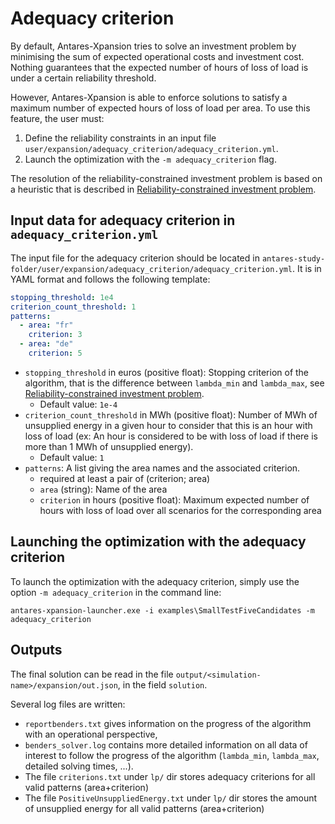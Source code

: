 # Adequacy criterion

By default, Antares-Xpansion tries to solve an investment problem by minimising the sum of expected operational costs and investment cost. Nothing guarantees that the expected number of hours of loss of load is under a certain reliability threshold. 

However, Antares-Xpansion is able to enforce solutions to satisfy a maximum number of expected hours of loss of load per area. To use this feature, the user must:

1. Define the reliability constraints in an input file `user/expansion/adequacy_criterion/adequacy_criterion.yml`.
2. Launch the optimization with the `-m adequacy_criterion` flag.

The resolution of the reliability-constrained investment problem is based on a heuristic that is described in [Reliability-constrained investment problem](../optimization-principles/problem-formalization.md#reliability-constrained-investment-problem).

## Input data for adequacy criterion in `adequacy_criterion.yml`

The input file for the adequacy criterion should be located in `antares-study-folder/user/expansion/adequacy_criterion/adequacy_criterion.yml`. It is in YAML format and follows the following template:

```yaml
stopping_threshold: 1e4
criterion_count_threshold: 1
patterns:
  - area: "fr"
    criterion: 3
  - area: "de"
    criterion: 5
```

- `stopping_threshold` in euros (positive float): Stopping criterion of the algorithm, that is the difference between `lambda_min` and `lambda_max`, see [Reliability-constrained investment problem](../optimization-principles/problem-formalization.md#reliability-constrained-investment-problem).
    - Default value: `1e-4`
- `criterion_count_threshold` in MWh (positive float): Number of MWh of unsupplied energy in a given hour to consider that this is an hour with loss of load (ex: An hour is considered to be with loss of load if there is more than 1 MWh of unsupplied energy).
    - Default value: `1`
- `patterns`: A list giving the area names and the associated criterion.
    - required at least a pair of (criterion; area)
    - `area` (string): Name of the area
    - `criterion` in hours (positive float): Maximum expected number of hours with loss of load over all scenarios for the corresponding area

## Launching the optimization with the adequacy criterion

To launch the optimization with the adequacy criterion, simply use the option `-m adequacy_criterion` in the command line:
```
antares-xpansion-launcher.exe -i examples\SmallTestFiveCandidates -m adequacy_criterion
```

## Outputs

The final solution can be read in the file `output/<simulation-name>/expansion/out.json`, in the field `solution`.

Several log files are written:

- `reportbenders.txt` gives information on the progress of the algorithm with an operational perspective,
- `benders_solver.log` contains more detailed information on all data of interest to follow the progress of the algorithm (`lambda_min`, `lambda_max`, detailed solving times, ...).
- The file `criterions.txt` under `lp/` dir stores adequacy criterions for all valid patterns (area+criterion)
- The file `PositiveUnsuppliedEnergy.txt` under `lp/` dir stores the amount of unsupplied energy for all valid patterns (area+criterion)
